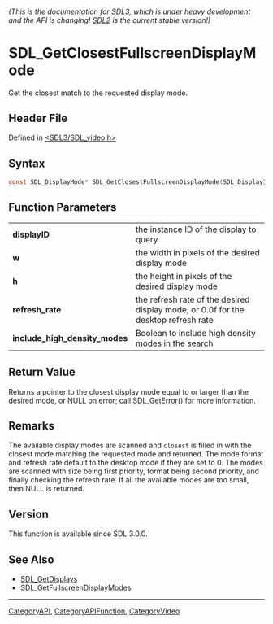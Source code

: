 ###### (This is the documentation for SDL3, which is under heavy development and the API is changing! [SDL2](https://wiki.libsdl.org/SDL2/) is the current stable version!)
# SDL_GetClosestFullscreenDisplayMode

Get the closest match to the requested display mode.

## Header File

Defined in [<SDL3/SDL_video.h>](https://github.com/libsdl-org/SDL/blob/main/include/SDL3/SDL_video.h)

## Syntax

```c
const SDL_DisplayMode* SDL_GetClosestFullscreenDisplayMode(SDL_DisplayID displayID, int w, int h, float refresh_rate, SDL_bool include_high_density_modes);

```

## Function Parameters

|                                    |                                                                                    |
| ---------------------------------- | ---------------------------------------------------------------------------------- |
| **displayID**                      | the instance ID of the display to query                                            |
| **w**                              | the width in pixels of the desired display mode                                    |
| **h**                              | the height in pixels of the desired display mode                                   |
| **refresh_rate**                   | the refresh rate of the desired display mode, or 0.0f for the desktop refresh rate |
| **include_high_density_modes**     | Boolean to include high density modes in the search                                |

## Return Value

Returns a pointer to the closest display mode equal to or larger than the
desired mode, or NULL on error; call [SDL_GetError](SDL_GetError)() for
more information.

## Remarks

The available display modes are scanned and `closest` is filled in with the
closest mode matching the requested mode and returned. The mode format and
refresh rate default to the desktop mode if they are set to 0. The modes
are scanned with size being first priority, format being second priority,
and finally checking the refresh rate. If all the available modes are too
small, then NULL is returned.

## Version

This function is available since SDL 3.0.0.

## See Also

- [SDL_GetDisplays](SDL_GetDisplays)
- [SDL_GetFullscreenDisplayModes](SDL_GetFullscreenDisplayModes)

----
[CategoryAPI](CategoryAPI), [CategoryAPIFunction](CategoryAPIFunction), [CategoryVideo](CategoryVideo)

